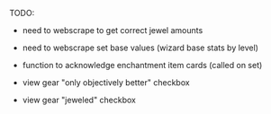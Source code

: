TODO:

- need to webscrape to get correct jewel amounts
- need to webscrape set base values (wizard base stats by level)
- function to acknowledge enchantment item cards (called on set)

- view gear "only objectively better" checkbox
- view gear "jeweled" checkbox